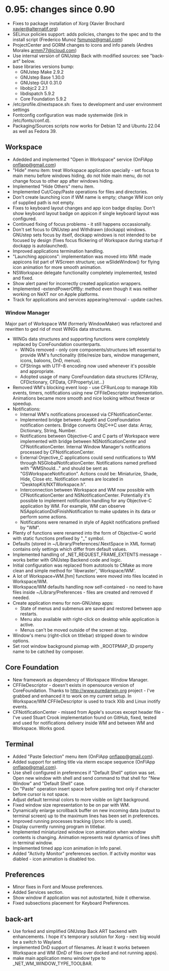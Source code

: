 # 0.95: changes since 0.90

- Fixes to package installation of Xorg (Xavier Brochard <xavier@alternatif.org>)
- SELinux policies support: adds policies, changes to the spec and to the install script (Frederico Munoz <fsmunoz@gmail.com>)
- ProjectCenter and GORM changes to icons and info panels (Andres Morales <armm77@icloud.com>)
- Use internal version of GNUstep Back with modified sources: see "back-art" below.
- base libraries versions bump:
	- GNUstep Make 2.9.2
	- GNUstep Base 1.30.0
	- GNUstep GUI 0.31.0
	- libobjc2 2.2.1
	- libdispatch 5.9.2
	- Core Foundation 5.9.2
- /etc/profile.d/nextspace.sh: fixes to development and user environment settings
- Fontconfig configuration was made systemwide (link in /etc/fonts/conf.d).
- Packaging/Sources scripts now works for Debian 12 and Ubuntu 22.04 as well as Fedora 39.

## Workspace

- Adedded and implemented "Open in Workspace" service (OnFlApp <onflapp@gmail.com>)
- "Hide" menu item: treat Workspace application specially - set focus to main menu before windows hiding, do not hide main menu, do not change focus to other app after windows hiding.
- Implemented "Hide Others" menu item.
- Implemented Cut/Copy/Paste operations for files and directories.
- Don't create launching icon if WM name is empty; change WM icon only of supplied path is not empty.
- Fixes to keyboard layout changes and app icon badge display. Don't show keyboard layout badge on appicon if single keyboard layout was configured.
- Continued fixing of focus problems - it still happens occassionally.
- Don't set focus to GNUstep and Withdrawn (dockapp) windows. GNUstep sets focus by itself, dockapp windows is not intended to be focused by design (fixes focus flickering of Workspace during startup if dockapp is autolaunched).
- Improved applications termination handling.
- "Launching appicons": implementation was moved into WM: made appicons list part of WScreen structure; use wSlideWindow() for flying icon animation for more smooth animation.
- NSWorkspace delegate functionality completely implemented, tested and fixed.
- Show alert panel for incorrectly created application wrappers.
- Implemented -extendPowerOffBy: method even though it was neither working on NeXT nor on Apple platforms.
- Track for applications and services appearing/removal - update caches.

### Window Manager

Major part of Workspace WM (formerly WindowMaker) was refactored and rewritten to ged rid of most WINGs data structures.

- WINGs data structures and supporting functions were completely replaced by CoreFoundation counterparts. 
    - WINGs removed - only core components/structures left essential to provide WM's functionality (title/resize bars, window management, icons, baloons, DnD, menus).
    - CFStrings with UTF-8 encoding now used whenever it's possible and appropriate.
    - Adopted usage of many CoreFoundation data structures (CFArray, CFDictionary, CFData, CFPropertyList...)
- Removed WM's blocking event loop - use CFRunLoop to manage Xlib events, timers, notifications using new CFFileDescriptor implementation. Animations became more smooth and nice looking without freeze or speedup.
- Notifications:
    - Internal WM's notifications processed via CFNotificationCenter.
    - Implemented bridge between AppKit and CoreFoundation notification centers. Bridge converts ObjC<->C user data: Array, Dictionary, String, Number.
    - Notifications between Objective-C and C parts of Workspace were implemented with bridge between NSNotificationCenter and CFNotificationCenter. Internal Window Manager's notifications processed by CFNotificationCenter.
    - External Onjective_C applications could send notifications to WM through NSGlobalNotifcationCenter. Notifications named prefixed with "WMShould..." and should be sent as "GSWorkspaceNotification". Actions could be: Miniaturize, Shade, Hide, Close etc. Notification names are located in "DesktopKit/NXTWorkspace.h".
    - Interconnection between Workspace and WM now possible with CFNotificationCenter and NSNotificationCenter. Potentially it's possible to implement notification handling for any Objective-C application by WM. For example, WM can observe NSApplicationDidFinishNotification to make updates in its data or perform some actions.
    - Notifications were renamed in style of Appkit notifications prefixed by "WM".
- Plenty of functions were renamed into the form of Objective-C world with static functions prefixed by "_" symbol.
- Defaults (stored in ~/Library/Preferences/.NextSpace in XML format) contains only settings which differ from default values.
- Implemented handling of _NET_REQUEST_FRAME_EXTENTS message - works better with GNUstep Backend code and logic.
- Initial configuration was replaced from autotools to CMake as more clean and simple method for 'libwraster', 'Workspace/WM'.
- A lot of Workspace+WM.[hm] functions were moved into files located in Workspace/WM.
- Workspace/WM defaults handling now self-contained - no need to have files inside ~/Library/Preferences - files are created and removed if needed.
- Create application menu for non-GNUstep apps:
    - State of menus and submenus are saved and restored between app restarts.
    - Menu also available with right-click on desktop while application is active.
    - Menus can't be moved outside of the screen at top.
- Window's menu (right-click on titlebar) stripped down to window options.
- Set root window background pixmap with _ROOTPMAP_ID property name to be catched by composer.

## Core Foundation

- New framework as dependency of Workspace Window Manager.
- CFFileDescriptor - doesn't exists in opensource version of CoreFoundation. Thanks to http://www.puredarwin.org project - I've grabbed and enhanced it to work on my current setup. In Workspace/WM CFFileDescriptor is used to track Xlib and Linux inotify events.
- CFNotificationCenter - missed from Apple's sources except header file - I've used Stuart Crook implementation found on GitHub, fixed, tested and used for notifications delivery inside WM and between WM and Workspace. Works good.

## Terminal

- Added "Paste Selection" menu item (OnFlApp <onflapp@gmail.com>).
- Added support for setting title via xterm escape sequence (OnFlApp <onflapp@gmail.com>).
- Use shell configured in preferences if "Default Shell" option was set. Open new window with shell and send command to that shell for "New Window" and "Default Shell" case.
- On "Paste" operation insert space before pasting text only if character before cursor is not space.
- Adjust default terminal colors to more visible on light background.
- Fixed window size representation to be on par with WM.
- Dynamically enlarge scrollback buffer on new incoming data (output to terminal screen) up to the maximum lines has been set in preferences.
- Improved running processes tracking (/proc info is used).
- Display currently running program in titlebar.
- Implemented miniaturized window icon animation when window contents is changing. Animation represents real dynamics of lines shift in terminal window.
- Implemented timed app icon animation in Info panel.
- Added "Activity Monitor" preferences section. If activity monitor was diabled - icon animation is disabled too.

## Preferences
- Minor fixes in Font and Mouse preferences.
- Added Services section.
- Show window if application was not autostarted, hide it otherwise.
- Fixed subsections placement for Keyboard Preferences.

## back-art
- Use forked and simplified GNUstep Back ART backend with enhancements. I hope it's temporary solution for Xorg - next big would be a switch to Wayland.
- implemented DnD support of filenames. At least it works between Workspace and WM (DnD of files over docked and not running apps).
- make main application menu window type to _NET_WM_WINDOW_TYPE_TOOLBAR.
